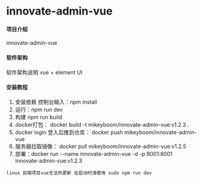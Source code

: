 # innovate-admin-vue

#### 项目介绍
innovate-admin-vue

#### 软件架构
软件架构说明
vue + element UI

#### 安装教程

1. 安装依赖
控制台输入：npm install
2. 运行：npm run dev
3. 构建 npm run build
3. docker打包： docker build -t mikeyboom/innovate-admin-vue:v1.2.3 .
4. docker login 登入后推到仓库： docker push mikeyboom/innovate-admin-vue
5. 服务器拉取镜像： docker pull mikeyboom/innovate-admin-vue:v1.2.5
6. 部署：docker run --name innovate-admin-vue -d -p 8001:8001 innovate-admin-vue:v1.2.3

``
linux 前端项目vue无法热更新 在启动时请使用 sudo npm run dev
``


